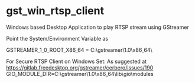 # gst_win_rtsp_client

Windows based Desktop Application to play RTSP stream using GStreamer

Point the System/Environment Variable as 

GSTREAMER_1_0_ROOT_X86_64 = C:\gstreamer\1.0\x86_64\

For Secure RTSP Client on Windows Set:
As suggested at https://gitlab.freedesktop.org/gstreamer/cerbero/issues/190
GIO_MODULE_DIR=C:\gstreamer\1.0\x86_64\lib\gio\modules